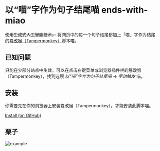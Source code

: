 # 以“喵”字作为句子结尾喵 ends-with-miao

~~使用生成式人工智能技术，~~ 将网页中的每一个句子结尾都加上「喵」字作为结尾的[篡改猴（Tampermonkey）](https://www.tampermonkey.net/?locale=zh)脚本喵。

## 已知问题

只能在少部分站点中生效，可以在点击右键菜单或浏览器插件栏的篡改猴（Tampermonkey），找到选项 _以“喵”字作为句子结尾喵_ -> _手动触发_ 喵。

## 安装

你需要先在你的浏览器上安装篡改猴（Tampermonkey），才能安装此脚本喵。

[Install (on GitHub)](https://raw.githubusercontent.com/p-toy-factory/ends-with-miao/main/packages/userscript/dist/index.user.js)

## 栗子

![example](https://github.com/p-toy-factory/ends-with-miao/assets/45930107/57c2e7c0-fb63-416a-adea-5200ab80cca4)
